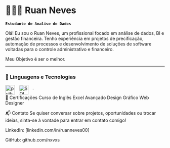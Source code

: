 # 👩🏻‍💻 Ruan Neves

**`Estudante de Analise de Dados`**

Olá! Eu sou o Ruan Neves, um profissional focado em análise de dados, BI e gestão financeira. Tenho experiência em projetos de precificação, automação de processos e desenvolvimento de soluções de software voltadas para o controle administrativo e financeiro.

Meu Objetivo é ser o melhor.

---
### 🤖 Linguagens e Tecnologias

<img 
    align="left" 
    alt="python"
    title="python" 
    width="30px" 
    style="padding-right: 10px;" 
    src="https://cdn.jsdelivr.net/gh/devicons/devicon@latest/icons/python/python-original.svg"
/>
<img 
    align="left" 
    alt="SQL" 
    title="SQL"
    width="30px" 
    style="padding-right: 10px;" 
    src="https://cdn.jsdelivr.net/gh/devicons/devicon@latest/icons/azuresqldatabase/azuresqldatabase-original.svg"
/>

.
















📜 Certificações
Curso de Inglês
Excel Avançado
Design Gráfico
Web Designer

📬 Contato
Se quiser conversar sobre projetos, oportunidades ou trocar ideias, sinta-se à vontade para entrar em contato comigo!


LinkedIn: [linkedin.com/in/ruanneves00]

GitHub: github.com/nxvxs

